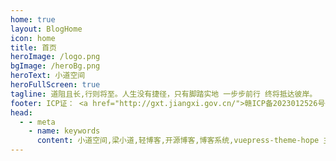 ```yaml
---
home: true
layout: BlogHome
icon: home
title: 首页
heroImage: /logo.png
bgImage: /heroBg.png
heroText: 小道空间
heroFullScreen: true
tagline: 道阻且长,行则将至。人生没有捷径，只有脚踏实地 一步步前行 终将抵达彼岸。
footer: ICP证： <a href="http://gxt.jiangxi.gov.cn/">赣ICP备2023012526号</a>
head:
  - - meta
    - name: keywords
      content: 小道空间,梁小道,轻博客,开源博客,博客系统,vuepress-theme-hope 主题
---
```



